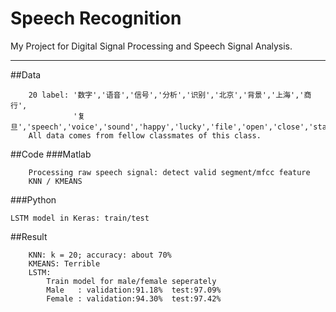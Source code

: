 Speech Recognition
===========================
My Project for Digital Signal Processing and Speech Signal Analysis.  
**** 
##Data  
```
    20 label: '数字','语音','信号','分析','识别','北京','背景','上海','商行',  
              '复旦','speech','voice','sound','happy','lucky','file','open','close','start','stop'
    All data comes from fellow classmates of this class.
```    
##Code
###Matlab  
```    
    Processing raw speech signal: detect valid segment/mfcc feature   
    KNN / KMEANS
```    
###Python  
    
    LSTM model in Keras: train/test
 
##Result  
```
    KNN: k = 20; accuracy: about 70%  
    KMEANS: Terrible
    LSTM:   
        Train model for male/female seperately  
        Male   : validation:91.18%  test:97.09%  
        Female : validation:94.30%  test:97.42%
 ```   
